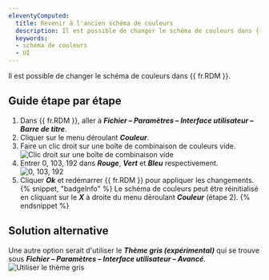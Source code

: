 ```yaml
---
eleventyComputed:
  title: Revenir à l'ancien schéma de couleurs
  description: Il est possible de changer le schéma de couleurs dans {{ fr.RDM }}.
  keywords:
  - schéma de couleurs
  - UI
---
```

Il est possible de changer le schéma de couleurs dans {{ fr.RDM }}.

## Guide étape par étape

1. Dans {{ fr.RDM }}, aller à ***Fichier – Paramètres – Interface utilisateur – Barre de titre***.
1. Cliquer sur le menu déroulant ***Couleur***.
1. Faire un clic droit sur une boîte de combinaison de couleurs vide.
![Clic droit sur une boîte de combinaison vide](https://cdnweb.devolutions.net/docs/docs_en_kb_KB0008.png)
1. Entrer 0, 103, 192 dans ***Rouge***, ***Vert*** et ***Bleu*** respectivement.
![0, 103, 192](https://cdnweb.devolutions.net/docs/docs_en_kb_KB0009.png)
1. Cliquer ***Ok*** et redémarrer {{ fr.RDM }} pour appliquer les changements.
{% snippet, "badgeInfo" %}
Le schéma de couleurs peut être réinitialisé en cliquant sur le ***X*** à droite du menu déroulant ***Couleur*** (étape 2).
{% endsnippet %}

## Solution alternative

Une autre option serait d'utiliser le ***Thème gris (expérimental)*** qui se trouve sous ***Fichier – Paramètres – Interface utilisateur – Avancé***.
![Utiliser le thème gris](https://cdnweb.devolutions.net/docs/docs_en_kb_KB0010.png)
